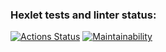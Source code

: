 ### Hexlet tests and linter status:
[![Actions Status](https://github.com/312vektor321/frontend-project-44/actions/workflows/hexlet-check.yml/badge.svg)](https://github.com/312vektor321/frontend-project-44/actions)
[![Maintainability](https://api.codeclimate.com/v1/badges/859e393b571cf0db0118/maintainability)](https://codeclimate.com/github/312vektor321/frontend-project-44/maintainability)

